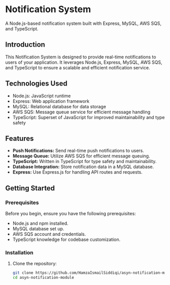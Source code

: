 # Notification System

A Node.js-based notification system built with Express, MySQL, AWS SQS, and TypeScript.

## Introduction

This Notification System is designed to provide real-time notifications to users of your application. It leverages Node.js, Express, MySQL, AWS SQS, and TypeScript to ensure a scalable and efficient notification service.

## Technologies Used

- Node.js: JavaScript runtime
- Express: Web application framework
- MySQL: Relational database for data storage
- AWS SQS: Message queue service for efficient message handling
- TypeScript: Superset of JavaScript for improved maintainability and type safety

## Features

- **Push Notifications:** Send real-time push notifications to users.
- **Message Queue:** Utilize AWS SQS for efficient message queuing.
- **TypeScript:** Written in TypeScript for type safety and maintainability.
- **Database Integration:** Store notification data in a MySQL database.
- **Express:** Use Express.js for handling API routes and requests.

## Getting Started

### Prerequisites

Before you begin, ensure you have the following prerequisites:

- Node.js and npm installed.
- MySQL database set up.
- AWS SQS account and credentials.
- TypeScript knowledge for codebase customization.

### Installation

1. Clone the repository:

   ```bash
   git clone https://github.com/HamzaIsmailSiddiqi/asyn-notification-module.git
   cd asyn-notification-module
